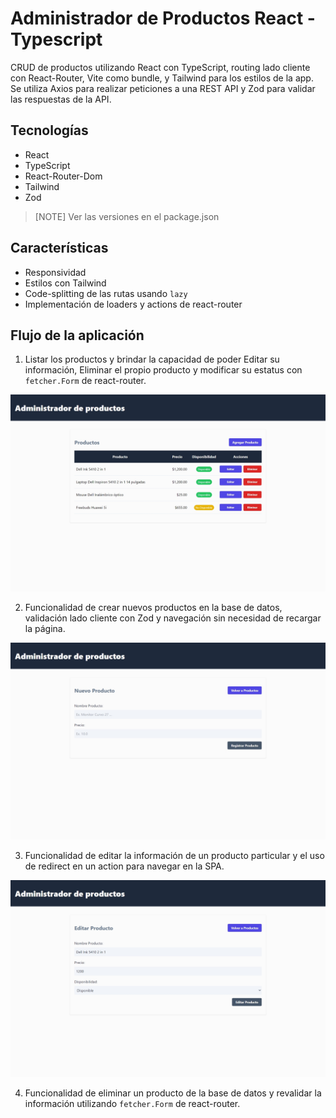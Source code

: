 # Administrador de Productos React - Typescript

CRUD de productos utilizando React con TypeScript, routing lado cliente con React-Router, Vite como bundle,  y Tailwind para los estilos de la app. Se utiliza Axios para realizar peticiones a una REST API y Zod para validar las respuestas de la API.

## Tecnologías

* React
* TypeScript
* React-Router-Dom
* Tailwind
* Zod

> [NOTE]
> Ver las versiones en el package.json

## Características

* Responsividad
* Estilos con Tailwind
* Code-splitting de las rutas usando `lazy`
* Implementación de loaders y actions de react-router

## Flujo de la aplicación

1. Listar los productos y brindar la capacidad de poder Editar su información, Eliminar el propio producto y modificar su estatus con `fetcher.Form` de react-router.

![Products list screen](multimedia/product-list.jpeg)

2. Funcionalidad de crear nuevos productos en la base de datos, validación lado cliente con Zod y navegación sin necesidad de recargar la página.

![New product screen](multimedia/new-product.jpeg)

3. Funcionalidad de editar la información de un producto particular y el uso de redirect en un action para navegar en la SPA.

![Products edit screen](multimedia/edit-product.jpeg)

4. Funcionalidad de eliminar un producto de la base de datos y revalidar la información utilizando `fetcher.Form` de react-router.
